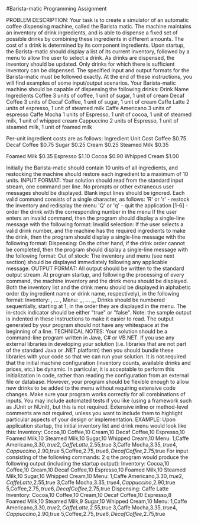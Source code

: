 
#Barista-matic Programming Assignment 

PROBLEM DESCRIPTION: 
Your task is to create a simulator of an automatic coffee dispensing machine, called the Barista matic. The machine maintains an inventory of drink ingredients, and is able to dispense a fixed set of possible drinks by combining these ingredients in different amounts. The cost of a drink is determined by its component ingredients. 
Upon startup, the Barista-matic should display a list of its current inventory, followed by a menu to allow the user to select a drink. As drinks are dispensed, the inventory should be updated. Only drinks for which there is sufficient inventory can be dispensed. 
The specified input and output formats for the Barista-matic must be followed exactly. At the end of these instructions, you will find examples of some input/output scenarios. 
Your Barista-matic machine should be capable of dispensing the following drinks: 
Drink Name 
Ingredients
Coffee 
3 units of coffee, 1 unit of sugar, 1 unit of cream
Decaf Coffee 
3 units of Decaf Coffee, 1 unit of sugar, 1 unit of cream
Caffe Latte 
2 units of espresso, 1 unit of steamed milk
Caffe 
Americano
3 units of espresso
Caffe Mocha 
1 units of Espresso, 1 unit of cocoa, 1 unit of steamed milk, 1 unit of whipped cream
Cappuccino 
2 units of Espresso, 1 unit of steamed milk, 1 unit of foamed milk



Per-unit ingredient costs are as follows:
Ingredient 
Unit Cost
Coffee 
$0.75
Decaf Coffee 
$0.75
Sugar 
$0.25
Cream 
$0.25
Steamed Milk 
$0.35



Foamed Milk 
$0.35
Espresso 
$1.10
Cocoa 
$0.90
Whipped Cream 
$1.00



Initially the Barista-matic should contain 10 units of all ingredients, and restocking the machine should restore each ingredient to a maximum of 10 units. 
INPUT FORMAT: 
Your solution should read from the standard input stream, one command per line. No prompts or other extraneous user messages should be displayed. Blank input lines should be ignored. 
Each valid command consists of a single character, as follows: 
'R' or 'r' - restock the inventory and redisplay the menu 
'Q' or 'q' - quit the application 
[1-6] - order the drink with the corresponding number in the menu 
If the user enters an invalid command, then the program should display a single-line message with the following format: 
Invalid selection: <characters that were entered> 
If the user selects a valid drink number, and the machine has the required ingredients to make the drink, then the program should display a single-line message with the following format: 
Dispensing: <drink name> 
On the other hand, if the drink order cannot be completed, then the program should display a single-line message with the following format: 
Out of stock: <drink name> 
The inventory and menu (see next section) should be displayed immediately following any applicable message. 
OUTPUT FORMAT: 
All output should be written to the standard output stream. At program startup, and following the processing of every command, the machine inventory and the drink menu should be displayed. Both the inventory list and the drink menu should be displayed in alphabetic order (by ingredient name or drink name, respectively), in the following format: 
Inventory:
<ingredient name>,<quantity in inventory> 
... 
<ingredient name>,<quantity in inventory> 
Menu: 
<drink number>,<drink name>,<cost>,<in-stock> 
... 
<drink number>,<drink name>,<cost>,<in-stock> 
Drinks should be numbered sequentially, starting at 1, in the order they are displayed in the menu. The in-stock indicator should be either "true" or "false". 
Note: the sample output is indented in these instructions to make it easier to read. The output generated by your program should not have any whitespace at the beginning of a line. 
TECHNICAL NOTES: 
Your solution should be a command-line program written in Java, C# or VB.NET. If you use any external libraries in developing your solution (i.e. libraries that are not part of the standard Java or .NET platform) then you should bundle these libraries with your code so that we can run your solution. 
It is not required that the initial machine configuration (inventory counts, available drinks and prices, etc.) be dynamic. In particular, it is acceptable to perform this initialization in code, rather than reading the configuration from an external file or database. However, your program should be flexible enough to allow new drinks to be added to the menu without requiring extensive code changes. 
Make sure your program works correctly for all combinations of inputs. You may include automated tests if you like (using a framework such as JUnit or NUnit), but this is not required. 
Extensive inline or method-level comments are not required, unless you want to include them to highlight particular aspects of your design or implementation. 
EXAMPLE: 
Upon application startup, the initial inventory list and drink menu would look like this: Inventory: 
Cocoa,10 
Coffee,10 
Cream,10 
Decaf Coffee,10
Espresso,10 
Foamed Milk,10 
Steamed Milk,10 
Sugar,10 
Whipped Cream,10 
Menu: 
1,Caffe Americano,$3.30,true 
2,Caffe Latte,$2.55,true 
3,Caffe Mocha,$3.35,true 
4,Cappuccino,$2.90,true 
5,Coffee,$2.75,true 
6,Decaf Coffee,$2.75,true 
For input consisting of the following commands: 
2 
q 
the program would produce the following output (including the startup output): Inventory: 
Cocoa,10 
Coffee,10 
Cream,10 
Decaf Coffee,10 
Espresso,10 
Foamed Milk,10 
Steamed Milk,10 
Sugar,10 
Whipped Cream,10 
Menu: 
1,Caffe Americano,$3.30,true 
2,Caffe Latte,$2.55,true
3,Caffe Mocha,$3.35,true 4,Cappuccino,$2.90,true 5,Coffee,$2.75,true 
6,Decaf Coffee,$2.75,true Dispensing: Caffe Latte Inventory: 
Cocoa,10 
Coffee,10 
Cream,10 
Decaf Coffee,10 
Espresso,8 
Foamed Milk,10 
Steamed Milk,9 
Sugar,10 
Whipped Cream,10 
Menu: 
1,Caffe Americano,$3.30,true 2,Caffe Latte,$2.55,true 3,Caffe Mocha,$3.35,true 4,Cappuccino,$2.90,true 5,Coffee,$2.75,true 
6,Decaf Coffee,$2.75,true  
